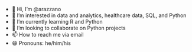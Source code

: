 - 👋 Hi, I’m @arazzano
- 👀 I’m interested in data and analytics, healthcare data, SQL, and Python
- 🌱 I’m currently learning R and Python
- 💞️ I’m looking to collaborate on Python projects
- 📫 How to reach me via email
- 😄 Pronouns: he/him/his


<!---
arazzano/arazzano is a ✨ special ✨ repository because its `README.md` (this file) appears on your GitHub profile.
You can click the Preview link to take a look at your changes.
--->
